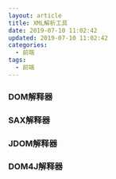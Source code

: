 ```yaml
---
layout: article
title: XML解析工具
date: 2019-07-10 11:02:42
updated: 2019-07-10 11:02:42
categories: 
  - 前端
tags: 
  - 前端
---
```


### DOM解释器



### SAX解释器



### JDOM解释器



### DOM4J解释器